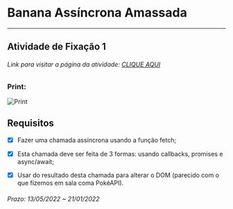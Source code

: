 # Banana Assíncrona Amassada  

---  

## Atividade de Fixação 1  

###### Link para visitar a página da atividade: [CLIQUE AQUI](https://giunossauro.github.io/iFood_Lets-Code_Sala-842/)

### Print:

![Print]()

## Requisitos

- [x] Fazer uma chamada assíncrona usando a função fetch;  

- [x] Esta chamada deve ser feita de 3 formas: usando callbacks, promises e async/await;  

- [x] Usar do resultado desta chamada para alterar o DOM (parecido com o que fizemos em sala coma PokéAPI).  

###### Prazo: 13/05/2022 ~ 21/01/2022  
